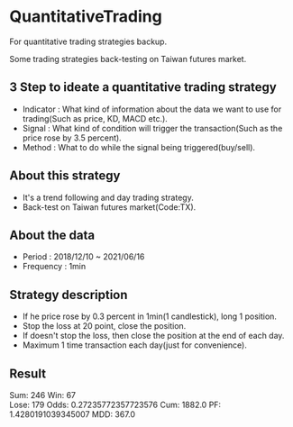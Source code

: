 # QuantitativeTrading

For quantitative trading strategies backup.

Some trading strategies back-testing on Taiwan futures market. 

## 3 Step to ideate a quantitative trading strategy
- Indicator : What kind of information about the data we want to use for trading(Such as price, KD, MACD etc.).
- Signal : What kind of condition will trigger the transaction(Such as the price rose by 3.5 percent).
- Method : What to do while the signal being triggered(buy/sell).

## About this strategy
- It's a trend following and day trading strategy.
- Back-test on Taiwan futures market(Code:TX).

## About the data
- Period : 2018/12/10 ~ 2021/06/16
- Frequency : 1min

## Strategy description
- If he price rose by 0.3 percent in 1min(1 candlestick), long 1 position.
- Stop the loss at 20 point, close the position.
- If doesn't stop the loss, then close the position at the end of each day.
- Maximum 1 time transaction each day(just for convenience).

## Result
Sum: 246 
Win: 67  
Lose: 179 
Odds: 0.27235772357723576 
Cum: 1882.0 
PF: 1.4280191039345007 
MDD: 367.0
